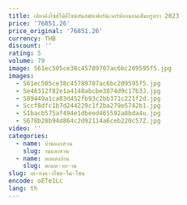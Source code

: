 ```yaml
---
title: เตียงคิงไซส์ไม้ดีไซน์ทันสมัยเฟอร์นิเจอร์ห้องนอนเต็มหรูหรา 2023
price: '76851.26'
price_original: '76851.26'
currency: THB
discount: ''
rating: 5
volume: 79
image: S61ec505ce38c45789707ac6bc209595f5.jpg
images:
  - S61ec505ce38c45789707ac6bc209595f5.jpg
  - Se46312f82e1a4148abcbe3874d9c17b3J.jpg
  - S89449a1ca03d452fb93c2bb371c221f2d.jpg
  - Sccf8dfc1b7d244229c1f2ba279e5742b1.jpg
  - S1bacb575af494e1dbeed465592a8bda4u.jpg
  - S678b28b94d864c2d92114a6ceb220c57Z.jpg
video: ''
categories:
  - name: บ้านและสวน
    slug: านและสวน
  - name: ตกแต่งบ้าน
    slug: ตกแต-งบ-าน
slug: เต-ยงค-งไซส-ไม-ไซน
encode: oETe1Lc
lang: th
---
```

  